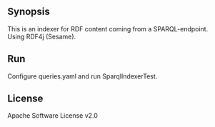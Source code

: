 ## Synopsis

This is an indexer for RDF content coming from a SPARQL-endpoint.<br/>
Using RDF4j (Sesame).

## Run

Configure queries.yaml and run SparqlIndexerTest.

## License

Apache Software License v2.0